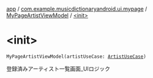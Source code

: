 [app](../../index.md) / [com.example.musicdictionaryandroid.ui.mypage](../index.md) / [MyPageArtistViewModel](index.md) / [&lt;init&gt;](./-init-.md)

# &lt;init&gt;

`MyPageArtistViewModel(artistUseCase: `[`ArtistUseCase`](../../com.example.musicdictionaryandroid.domain.usecase/-artist-use-case/index.md)`)`

登録済みアーティスト一覧画面_UIロジック


